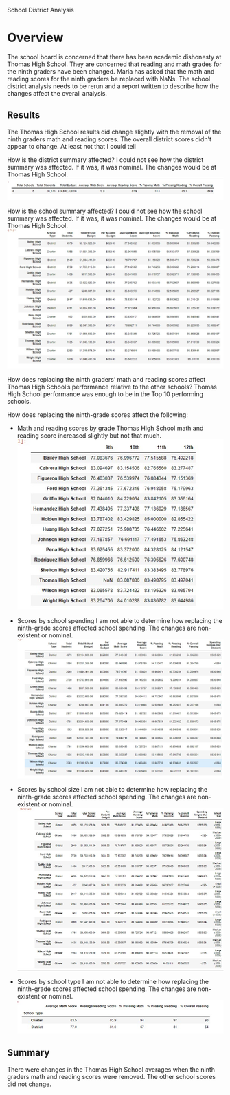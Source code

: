 School District Analysis

# Overview
The school board is concerned that there has been academic dishonesty at Thomas High School. They are concerned that reading and math grades for the ninth graders have been changed.
Maria has asked that the math and reading scores for the ninth graders be replaced with NaNs. The school district analysis needs to be rerun and a report written to describe how the changes affect the overall analysis.

## Results

The Thomas High School results did change slightly with the removal of the ninth graders math and reading scores. The overall district scores didn't appear to change. At least not that I could tell

How is the district summary affected?
I could not see how the district summary was affected. If it was, it was nominal. The changes would be at Thomas High School.
![alt text](https://github.com/sarifrey/School_District_Analysis/blob/main/Resources/districtsummary.jpg)

How is the school summary affected?
I could not see how the school summary was affected. If it was, it was nominal. The changes would be at Thomas High School. 
![alt text](https://github.com/sarifrey/School_District_Analysis/blob/main/Resources/PerSchoolSummary.jpg)

How does replacing the ninth graders’ math and reading scores affect Thomas High School’s performance relative to the other schools?
Thomas High School performance was enough to be in the Top 10 performing schools.

How does replacing the ninth-grade scores affect the following:
* Math and reading scores by grade
Thomas High School math and reading score increased slightly but not that much. 
![alt text](https://github.com/sarifrey/School_District_Analysis/blob/main/Resources/MathReadingbyGrade.jpg)

* Scores by school spending
I am not able to determine how replacing the ninth-grade scores affected school spending. The changes are non-existent or nominal.
![alt text](https://github.com/sarifrey/School_District_Analysis/blob/main/Resources/ScoresbySchoolSpending.jpg)

* Scores by school size
I am not able to determine how replacing the ninth-grade scores affected school spending. The changes are non-existent or nominal.
![alt text](https://github.com/sarifrey/School_District_Analysis/blob/main/Resources/scorebyschoolsize.jpg)

* Scores by school type
I am not able to determine how replacing the ninth-grade scores affected school spending. The changes are non-existent or nominal.
![alt text](https://github.com/sarifrey/School_District_Analysis/blob/main/Resources/scoresbyschooltype.jpg)

## Summary
There were changes in the Thomas High School averages when the ninth graders math and reading scores were removed. The other school scores did not change.

